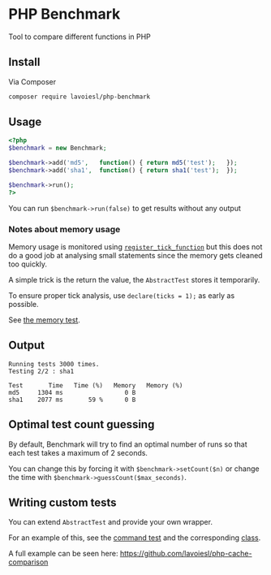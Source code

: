 # PHP Benchmark

Tool to compare different functions in PHP

## Install

Via Composer

```bash
composer require lavoiesl/php-benchmark
```

## Usage

```php
<?php
$benchmark = new Benchmark;

$benchmark->add('md5',   function() { return md5('test');   });
$benchmark->add('sha1',  function() { return sha1('test');  });

$benchmark->run();
?>
```

You can run `$benchmark->run(false)` to get results without any output

### Notes about memory usage

Memory usage is monitored using [`register_tick_function`](http://www.php.net/manual/en/function.register-tick-function.php) but this does not do a good job at analysing small statements since the memory gets cleaned too quickly.

A simple trick is the return the value, the `AbstractTest` stores it temporarily.

To ensure proper tick analysis, use `declare(ticks = 1);` as early as possible.

See [the memory test](tests/memory.php).

## Output

```
Running tests 3000 times.
Testing 2/2 : sha1

Test       Time   Time (%)   Memory   Memory (%)
md5     1304 ms                 0 B
sha1    2077 ms       59 %      0 B
```

## Optimal test count guessing

By default, Benchmark will try to find an optimal number of runs so that each test takes a maximum of 2 seconds.

You can change this by forcing it with `$benchmark->setCount($n)` or change the time with `$benchmark->guessCount($max_seconds)`.

## Writing custom tests

You can extend `AbstractTest` and provide your own wrapper.

For an example of this, see the [command test](tests/command.php) and the corresponding [class](src/CommandTest.php).

A full example can be seen here: https://github.com/lavoiesl/php-cache-comparison
